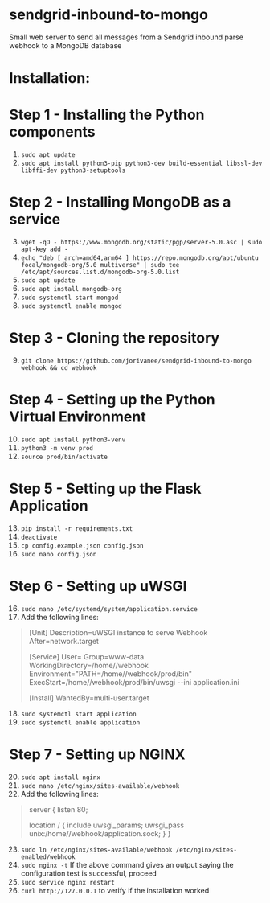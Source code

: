 # sendgrid-inbound-to-mongo
Small web server to send all messages from a Sendgrid inbound parse webhook to a MongoDB database


# Installation:

# Step 1 - Installing the Python components
1. `sudo apt update`
2. `sudo apt install python3-pip python3-dev build-essential libssl-dev libffi-dev python3-setuptools`
   
# Step 2 - Installing MongoDB as a service
3. `wget -qO - https://www.mongodb.org/static/pgp/server-5.0.asc | sudo apt-key add -`
4. `echo "deb [ arch=amd64,arm64 ] https://repo.mongodb.org/apt/ubuntu focal/mongodb-org/5.0 multiverse" | sudo tee /etc/apt/sources.list.d/mongodb-org-5.0.list`
5. `sudo apt update`
6. `sudo apt install mongodb-org`
7. `sudo systemctl start mongod`
8. `sudo systemctl enable mongod`
# Step 3 - Cloning the repository
9. `git clone https://github.com/jorivanee/sendgrid-inbound-to-mongo webhook && cd webhook`

# Step 4 - Setting up the Python Virtual Environment
10. `sudo apt install python3-venv`
11. `python3 -m venv prod`
12. `source prod/bin/activate`

# Step 5 - Setting up the Flask Application
13. `pip install -r requirements.txt`
14. `deactivate`
15. `cp config.example.json config.json`
16. `sudo nano config.json`

# Step 6 - Setting up uWSGI
16. `sudo nano /etc/systemd/system/application.service`
17. Add the following lines:
>[Unit]
>Description=uWSGI instance to serve Webhook
>After=network.target
>
>[Service]
>User=<your username>
>Group=www-data
>WorkingDirectory=/home/<your username>/webhook
>Environment="PATH=/home/<your username>/webhook/prod/bin"
>ExecStart=/home/<your username>/webhook/prod/bin/uwsgi --ini application.ini
>
>[Install]
>WantedBy=multi-user.target
18. `sudo systemctl start application`
19. `sudo systemctl enable application`

# Step 7 - Setting up NGINX
20. `sudo apt install nginx`
21. `sudo nano /etc/nginx/sites-available/webhook`
22. Add the following lines:
>server {
>    listen 80;
>
>    location / {
>        include uwsgi_params;
>        uwsgi_pass unix:/home/<your username>/webhook/application.sock;
>    }
>}
23. `sudo ln /etc/nginx/sites-available/webhook /etc/nginx/sites-enabled/webhook`
24. `sudo nginx -t`
If the above command gives an output saying the configuration test is successful, proceed
25. `sudo service nginx restart`
26. `curl http://127.0.0.1` to verify if the installation worked